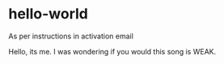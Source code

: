 # hello-world
As per instructions in activation email

Hello, its me. I was wondering if you would this song is WEAK.
